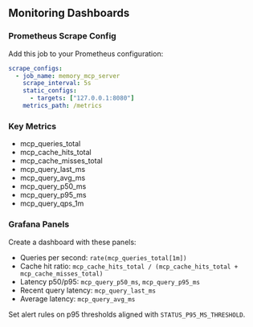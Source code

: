 ## Monitoring Dashboards

### Prometheus Scrape Config

Add this job to your Prometheus configuration:

```yaml
scrape_configs:
  - job_name: memory_mcp_server
    scrape_interval: 5s
    static_configs:
      - targets: ["127.0.0.1:8080"]
    metrics_path: /metrics
```

### Key Metrics

- mcp_queries_total
- mcp_cache_hits_total
- mcp_cache_misses_total
- mcp_query_last_ms
- mcp_query_avg_ms
- mcp_query_p50_ms
- mcp_query_p95_ms
- mcp_query_qps_1m

### Grafana Panels

Create a dashboard with these panels:

- Queries per second: `rate(mcp_queries_total[1m])`
- Cache hit ratio: `mcp_cache_hits_total / (mcp_cache_hits_total + mcp_cache_misses_total)`
- Latency p50/p95: `mcp_query_p50_ms`, `mcp_query_p95_ms`
- Recent query latency: `mcp_query_last_ms`
- Average latency: `mcp_query_avg_ms`

Set alert rules on p95 thresholds aligned with `STATUS_P95_MS_THRESHOLD`.


